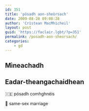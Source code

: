 ```yaml
---
id: 351
title: 'pòsadh aon-sheòrsach'
date: 2009-08-28 09:08:28
author: 'Crìstean MacMhìcheil'
layout: post
guid: 'https://faclair.lgbt/?p=351'
permalink: /posadh-aon-sheorsach/
categories:
    - gd
---
```


## Mìneachadh

## Eadar-theangachaidhean

&#x1f1ee;&#x1f1ea; pósadh comhghnéis

&#x1f3f4;&#xe0067;&#xe0062;&#xe0065;&#xe006e;&#xe0067;&#xe007f; same-sex marriage